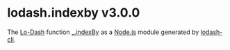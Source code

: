 # lodash.indexby v3.0.0

The [Lo-Dash](https://lodash.com/) function [_.indexBy](http://lodash.com/docs#indexBy) as a [Node.js](http://nodejs.org/) module generated by [lodash-cli](https://www.npmjs.com/package/lodash-cli).
